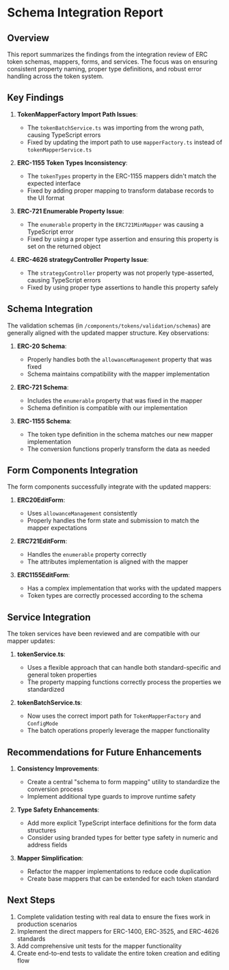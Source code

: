 # Schema Integration Report

## Overview

This report summarizes the findings from the integration review of ERC token schemas, mappers, forms, and services. The focus was on ensuring consistent property naming, proper type definitions, and robust error handling across the token system.

## Key Findings

1. **TokenMapperFactory Import Path Issues**:
   - The `tokenBatchService.ts` was importing from the wrong path, causing TypeScript errors
   - Fixed by updating the import path to use `mapperFactory.ts` instead of `tokenMapperService.ts`

2. **ERC-1155 Token Types Inconsistency**:
   - The `tokenTypes` property in the ERC-1155 mappers didn't match the expected interface
   - Fixed by adding proper mapping to transform database records to the UI format

3. **ERC-721 Enumerable Property Issue**:
   - The `enumerable` property in the `ERC721MinMapper` was causing a TypeScript error
   - Fixed by using a proper type assertion and ensuring this property is set on the returned object

4. **ERC-4626 strategyController Property Issue**:
   - The `strategyController` property was not properly type-asserted, causing TypeScript errors
   - Fixed by using proper type assertions to handle this property safely

## Schema Integration

The validation schemas (in `/components/tokens/validation/schemas`) are generally aligned with the updated mapper structure. Key observations:

1. **ERC-20 Schema**:
   - Properly handles both the `allowanceManagement` property that was fixed
   - Schema maintains compatibility with the mapper implementation

2. **ERC-721 Schema**:
   - Includes the `enumerable` property that was fixed in the mapper
   - Schema definition is compatible with our implementation

3. **ERC-1155 Schema**:
   - The token type definition in the schema matches our new mapper implementation
   - The conversion functions properly transform the data as needed

## Form Components Integration

The form components successfully integrate with the updated mappers:

1. **ERC20EditForm**:
   - Uses `allowanceManagement` consistently
   - Properly handles the form state and submission to match the mapper expectations

2. **ERC721EditForm**:
   - Handles the `enumerable` property correctly
   - The attributes implementation is aligned with the mapper

3. **ERC1155EditForm**:
   - Has a complex implementation that works with the updated mappers
   - Token types are correctly processed according to the schema

## Service Integration

The token services have been reviewed and are compatible with our mapper updates:

1. **tokenService.ts**:
   - Uses a flexible approach that can handle both standard-specific and general token properties
   - The property mapping functions correctly process the properties we standardized

2. **tokenBatchService.ts**:
   - Now uses the correct import path for `TokenMapperFactory` and `ConfigMode`
   - The batch operations properly leverage the mapper functionality

## Recommendations for Future Enhancements

1. **Consistency Improvements**:
   - Create a central "schema to form mapping" utility to standardize the conversion process
   - Implement additional type guards to improve runtime safety

2. **Type Safety Enhancements**:
   - Add more explicit TypeScript interface definitions for the form data structures
   - Consider using branded types for better type safety in numeric and address fields

3. **Mapper Simplification**:
   - Refactor the mapper implementations to reduce code duplication
   - Create base mappers that can be extended for each token standard

## Next Steps

1. Complete validation testing with real data to ensure the fixes work in production scenarios
2. Implement the direct mappers for ERC-1400, ERC-3525, and ERC-4626 standards
3. Add comprehensive unit tests for the mapper functionality
4. Create end-to-end tests to validate the entire token creation and editing flow

